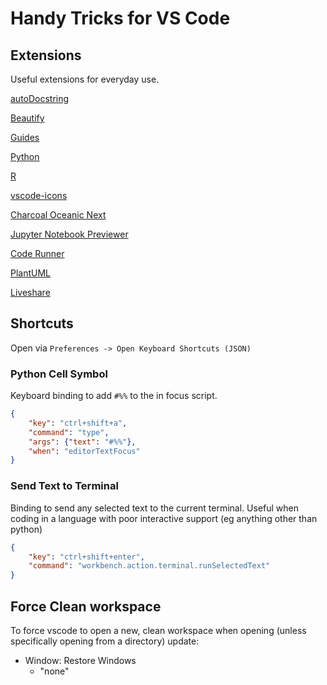 # Handy Tricks for VS Code

## Extensions

Useful extensions for everyday use.

[autoDocstring](https://marketplace.visualstudio.com/items?itemName=njpwerner.autodocstring)

[Beautify](https://marketplace.visualstudio.com/items?itemName=HookyQR.beautify)

[Guides](https://marketplace.visualstudio.com/items?itemName=spywhere.guides)

[Python](https://marketplace.visualstudio.com/items?itemName=ms-python.python)

[R](https://marketplace.visualstudio.com/items?itemName=Ikuyadeu.r)

[vscode-icons](https://marketplace.visualstudio.com/items?itemName=robertohuertasm.vscode-icons)

[Charcoal Oceanic Next](https://marketplace.visualstudio.com/items?itemName=joshpeng.theme-charcoal-oceanicnext)

[Jupyter Notebook Previewer](https://marketplace.visualstudio.com/items?itemName=jithurjacob.nbpreviewer)

[Code Runner](https://marketplace.visualstudio.com/items?itemName=formulahendry.code-runner)

[PlantUML](https://marketplace.visualstudio.com/items?itemName=jebbs.plantuml)

[Liveshare](https://marketplace.visualstudio.com/items?itemName=MS-vsliveshare.vsliveshare-pack)


## Shortcuts

Open via `Preferences -> Open Keyboard Shortcuts (JSON)`

### Python Cell Symbol

Keyboard binding to add `#%%` to the in focus script.

```json
{
    "key": "ctrl+shift+a",
    "command": "type",
    "args": {"text": "#%%"},
    "when": "editorTextFocus"
}
```


### Send Text to Terminal

Binding to send any selected text to the current terminal. Useful when coding in a language with poor interactive support (eg anything other than python)

```json
{
    "key": "ctrl+shift+enter",
    "command": "workbench.action.terminal.runSelectedText"
}
```


## Force Clean workspace

To force vscode to open a new, clean workspace when opening (unless specifically opening from a directory) update:
* Window: Restore Windows
    - "none"
